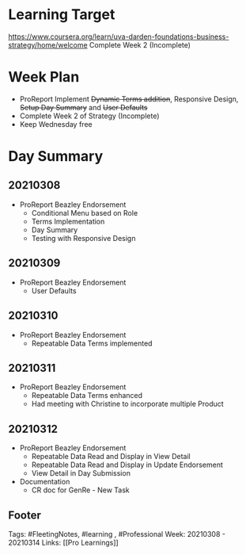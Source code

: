 # Learning Target
https://www.coursera.org/learn/uva-darden-foundations-business-strategy/home/welcome
Complete Week 2 (Incomplete)
 
# Week Plan
- ProReport Implement ~~Dynamic Terms addition~~, Responsive Design, ~~Setup Day Summary~~ and ~~User Defaults~~
- Complete Week 2 of Strategy (Incomplete)
- Keep Wednesday free 


# Day Summary
## 20210308
- ProReport Beazley Endorsement
	- Conditional Menu based on Role
	- Terms Implementation
	- Day Summary
	- Testing with Responsive Design

## 20210309
- ProReport Beazley Endorsement
	- User Defaults
	
## 20210310
- ProReport Beazley Endorsement
	- Repeatable Data Terms implemented
	

## 20210311
- ProReport Beazley Endorsement
	- Repeatable Data Terms enhanced
	- Had meeting with Christine to incorporate multiple Product

## 20210312
- ProReport Beazley Endorsement
	- Repeatable Data Read and Display in View Detail
	- Repeatable Data Read and Display in Update Endorsement
	- View Detail in Day Submission
- Documentation
	- CR doc for GenRe - New Task

## Footer

Tags: #FleetingNotes, #learning , #Professional
Week: 20210308 - 20210314
Links: [[Pro Learnings]]


<!--
Comment - 
-->
<!--stackedit_data:
eyJoaXN0b3J5IjpbNzUwMTY3NzkzLDEyODY2ODcwNzEsLTc1ND
k4MjY1NiwxMjA2ODk3OTExLC0xNzgzMTI3OTksMTg5NDQ2OTEy
MiwtNzAxMDM0NDVdfQ==
-->